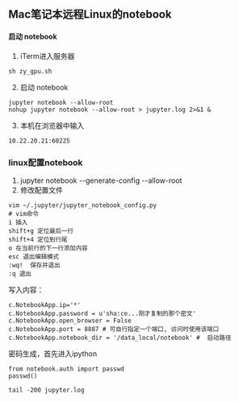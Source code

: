 ## Mac笔记本远程Linux的notebook
#### 启动 notebook
1. iTerm进入服务器
```
sh zy_gpu.sh
```
2. 启动 notebook
````
jupyter notebook --allow-root
nohup jupyter notebook --allow-root > jupyter.log 2>&1 &
````
3. 本机在浏览器中输入
```
10.22.20.21:60225
```

### linux配置notebook
1.  jupyter notebook --generate-config --allow-root
2. 修改配置文件
```
vim ~/.jupyter/jupyter_notebook_config.py
# vim命令
i 插入
shift+g 定位最后一行
shift+4 定位到行尾
o 在当前行的下一行添加内容
esc 退出编辑模式
:wq!  保存并退出
:q 退出
```

写入内容：
```
c.NotebookApp.ip='*'
c.NotebookApp.password = u'sha:ce...刚才复制的那个密文'
c.NotebookApp.open_browser = False
c.NotebookApp.port = 8887 # 可自行指定一个端口, 访问时使用该端口
c.NotebookApp.notebook_dir = '/data_local/notebook' #  启动路径
```
	
密码生成，首先进入ipython
```
from notebook.auth import passwd
passwd()
```

```
tail -200 jupyter.log
```